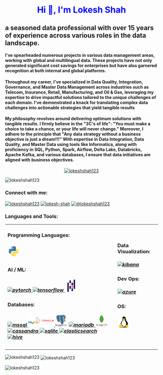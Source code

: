 <h1 align="center" style="color:blue;">Hi 👋, I'm Lokesh Shah</h1>
<h2 align="left">a seasoned data professional with over 15 years of experience across various roles in the data landscape.</h2>
<h4 align="left">I've spearheaded numerous projects in various data management areas, working with global and multilingual data. These projects have not only generated significant cost savings for enterprises but have also garnered recognition at both internal and global platforms.</h4>
<h4 align="left">Throughout my career, I've specialized in Data Quality, Integration, Governance, and Master Data Management across industries such as Telecom, Insurance, Retail, Manufacturing, and Oil & Gas, leveraging my expertise to drive impactful solutions tailored to the unique challenges of each domain. I've demonstrated a knack for translating complex data challenges into actionable strategies that yield tangible results </h4>

<h4 align="left">My philosophy revolves around delivering optimum solutions with tangible results. I firmly believe in the "3C's of life": "You must make a choice to take a chance, or your life will never change." Moreover, I adhere to the principle that "Any data strategy without a business objective is just a dream!!!"
With expertise in Data Integration, Data Quality, and Master Data using tools like Informatica, along with proficiency in SQL, Python, Spark, Airflow, Delta Lake, Databricks, Apache Kafka, and various databases, I ensure that data initiatives are aligned with business objectives. </h4>

<p align="center"> <a href="https://github.com/ryo-ma/github-profile-trophy"><img src="https://github-profile-trophy.vercel.app/?username=lokeshshah123" alt="lokeshshah123" /></a> </p>
<p align="left"> <img src="https://komarev.com/ghpvc/?username=lokeshshah123&label=Profile%20views&color=0e75b6&style=flat" alt="lokeshshah123" /> </p>

<h3 align="left">Connect with me:</h3>
<p align="left">
<a href="https://twitter.com/lokeshshah123" target="blank"><img align="center" src="https://raw.githubusercontent.com/rahuldkjain/github-profile-readme-generator/master/src/images/icons/Social/twitter.svg" alt="lokeshshah123" height="30" width="40" /></a>
<a href="https://linkedin.com/in/lokesh-shah" target="blank"><img align="center" src="https://raw.githubusercontent.com/rahuldkjain/github-profile-readme-generator/master/src/images/icons/Social/linked-in-alt.svg" alt="lokesh-shah" height="30" width="40" /></a>
<a href="https://medium.com/@lokeshshah123" target="blank"><img align="center" src="https://raw.githubusercontent.com/rahuldkjain/github-profile-readme-generator/master/src/images/icons/Social/medium.svg" alt="@lokeshshah123" height="30" width="40" /></a>
</p>
<be>

<h3 align="Left"> Languages and Tools:

<table>
 <tr >
    <td>

<h4 align="Left"> Programming Languages:
<h5 align="Left"> 
  <a href="https://www.python.org" target="_blank" rel="noreferrer"> <img src="https://raw.githubusercontent.com/devicons/devicon/master/icons/python/python-original.svg" alt="python" width="40" height="40"/> </a>
</h5>
</h4>
<h4 align="Left"> AI / ML:
<h5 align="Left"> 
<a href="https://pytorch.org/" target="_blank" rel="noreferrer"> <img src="https://www.vectorlogo.zone/logos/pytorch/pytorch-icon.svg" alt="pytorch" width="40" height="40"/> </a> 
<a href="https://www.tensorflow.org" target="_blank" rel="noreferrer"> <img src="https://www.vectorlogo.zone/logos/tensorflow/tensorflow-icon.svg" alt="tensorflow" width="40" height="40"/> </a> 
<a href="https://pandas.pydata.org/" target="_blank" rel="noreferrer"> <img src="https://raw.githubusercontent.com/devicons/devicon/2ae2a900d2f041da66e950e4d48052658d850630/icons/pandas/pandas-original.svg" alt="pandas" width="40" height="40"/> </a>
</h5> 
</h4>
<h4 align="Left"> Databases:
<h5 align="Left"> 
<a href="https://www.microsoft.com/en-us/sql-server" target="_blank" rel="noreferrer"> <img src="https://www.svgrepo.com/show/303229/microsoft-sql-server-logo.svg" alt="mssql" width="40" height="40"/> </a> 
<a href="https://www.mysql.com/" target="_blank" rel="noreferrer"> <img src="https://raw.githubusercontent.com/devicons/devicon/master/icons/mysql/mysql-original-wordmark.svg" alt="mysql" width="40" height="40"/></a> 
<a href="https://www.oracle.com/" target="_blank" rel="noreferrer"> <img src="https://raw.githubusercontent.com/devicons/devicon/master/icons/oracle/oracle-original.svg" alt="oracle" width="40" height="40"/> </a>
<a href="https://www.postgresql.org" target="_blank" rel="noreferrer"> <img src="https://raw.githubusercontent.com/devicons/devicon/master/icons/postgresql/postgresql-original-wordmark.svg" alt="postgresql" width="40" height="40"/></a>
<a href="https://mariadb.org/" target="_blank" rel="noreferrer"> <img src="https://www.vectorlogo.zone/logos/mariadb/mariadb-icon.svg" alt="mariadb" width="40" height="40"/> </a> 
<a href="https://www.mongodb.com/" target="_blank" rel="noreferrer"> <img src="https://raw.githubusercontent.com/devicons/devicon/master/icons/mongodb/mongodb-original-wordmark.svg" alt="mongodb" width="40" height="40"/></a>
<a href="https://cassandra.apache.org/" target="_blank" rel="noreferrer"> <img src="https://www.vectorlogo.zone/logos/apache_cassandra/apache_cassandra-icon.svg" alt="cassandra" width="40" height="40"/> </a> 
<a href="https://www.sqlite.org/" target="_blank" rel="noreferrer"> <img src="https://www.vectorlogo.zone/logos/sqlite/sqlite-icon.svg" alt="sqlite" width="40" height="40"/> </a> 
<a href="https://www.elastic.co" target="_blank" rel="noreferrer"> <img src="https://www.vectorlogo.zone/logos/elastic/elastic-icon.svg" alt="elasticsearch" width="40" height="40"/> </a>
<a href="https://hive.apache.org/" target="_blank" rel="noreferrer"> <img src="https://www.vectorlogo.zone/logos/apache_hive/apache_hive-icon.svg" alt="hive" width="40" height="40"/> </a> 
</h5> 
</h4>

</td>
    <td >
  <h4 align="Left"> Data Visualization:
<h5 align="Left"> 
<a href="https://www.elastic.co/kibana" target="_blank" rel="noreferrer"> <img src="https://www.vectorlogo.zone/logos/elasticco_kibana/elasticco_kibana-icon.svg" alt="kibana" width="40" height="40"/> </a>
</h5>
</h4>
<h4 align="Left"> Dev Ops:
<h5 align="Left"> 
<a href="https://azure.microsoft.com/en-in/" target="_blank" rel="noreferrer"> <img src="https://www.vectorlogo.zone/logos/microsoft_azure/microsoft_azure-icon.svg" alt="azure" width="40" height="40"/> </a>
</h5>
</h4>  
<h4 align="Left"> OS:
<h5 align="Left"> 
<a href="https://www.linux.org/" target="_blank" rel="noreferrer"> <img src="https://raw.githubusercontent.com/devicons/devicon/master/icons/linux/linux-original.svg" alt="linux" width="40" height="40"/> </a>
</h5>
</h4>  
</td>
 </tr>
</table>
</h3>

<p><img align="left" src="https://github-readme-stats.vercel.app/api/top-langs?username=lokeshshah123&show_icons=true&locale=en&layout=compact" alt="lokeshshah123" /></p>

<p>&nbsp;<img align="center" src="https://github-readme-stats.vercel.app/api?username=lokeshshah123&show_icons=true&locale=en" alt="lokeshshah123" /></p>

<p><img align="center" src="https://github-readme-streak-stats.herokuapp.com/?user=lokeshshah123&" alt="lokeshshah123" /></p>
